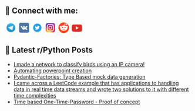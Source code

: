 ## 🔎 Connect with me:
[<img src="https://github.com/bullbesh/bullbesh/blob/main/images/Telegram.png" width="32" height="32" />](https://t.me/bullbesh)
[<img src="https://github.com/bullbesh/bullbesh/blob/main/images/VK.png" width="32" height="32" />](https://vk.com/bullbesh)
[<img src="https://github.com/bullbesh/bullbesh/blob/main/images/Twitter.png" width="32" height="32" />](https://twitter.com/bullbesh1)
[<img src="https://github.com/bullbesh/bullbesh/blob/main/images/Instagram.png" width="32" height="32" />](https://www.instagram.com/bullbesh)
[<img src="https://github.com/bullbesh/bullbesh/blob/main/images/Reddit.png" width="32" height="32" />](https://www.reddit.com/user/bullbesh)
[<img src="https://github.com/bullbesh/bullbesh/blob/main/images/YouTube.png" width="32" height="32" />](https://www.youtube.com/channel/UCtfjRs6uzgq5mfm8S06WTcg)

## 📕 Latest r/Python Posts
<!-- BLOG-POST-LIST:START -->
- [I made a network to classify birds using an IP camera!](https://www.reddit.com/r/Python/comments/wp2paw/i_made_a_network_to_classify_birds_using_an_ip/)
- [Automating powerpoint creation](https://www.reddit.com/r/Python/comments/wp2pau/automating_powerpoint_creation/)
- [Pydantic-Factories: Type Based mock data generation](https://www.reddit.com/r/Python/comments/wp2l5u/pydanticfactories_type_based_mock_data_generation/)
- [I came across a LeetCode example that has applications to handling data in real time data streams and wrote two solutions to it with different time complexities](https://www.reddit.com/r/Python/comments/wp1zhk/i_came_across_a_leetcode_example_that_has/)
- [Time based One-Time-Password - Proof of concept](https://www.reddit.com/r/Python/comments/wp1v3b/time_based_onetimepassword_proof_of_concept/)
<!-- BLOG-POST-LIST:END -->
